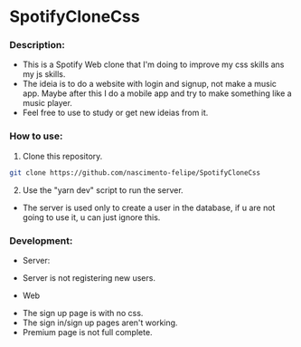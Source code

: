 # SpotifyCloneCss
 ### Description:

   - This is a Spotify Web clone that I'm doing to improve my css skills ans my js skills. 
   - The ideia is to do a website with login and signup, not make a music app. Maybe after this I do a mobile app and try to make something like a music player.
   - Feel free to use to study or get new ideias from it.
   
### How to use:
1. Clone this repository.
```sh
git clone https://github.com/nascimento-felipe/SpotifyCloneCss
```

2. Use the "yarn dev" script to run the server.
* The server is used only to create a user in the database, if u are not going to use it, u can just ignore this.

### Development:
* Server:
- Server is not registering new users.

* Web
- The sign up page is with no css.
- The sign in/sign up pages aren't working.
- Premium page is not full complete.
